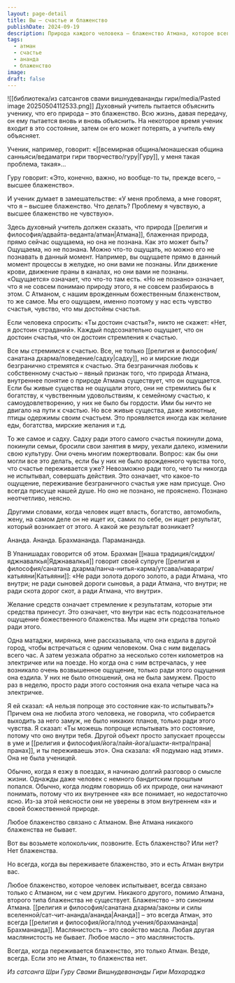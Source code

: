 ```yaml
---
layout: page-detail
title: Вы – счастье и блаженство
publishDate: 2024-09-19
description: Природа каждого человека – блаженство Атмана, которое всегда ощущается внутри, но редко осознается ясно. Все стремления к счастью и удовольствиям – это поиск внутреннего блаженства, а любые переживания ананды всегда связаны с Атманом. Учитель напоминает ученику, что блаженство не во внешних объектах, а в собственной божественной природе, и только через осознание этого возможно истинное счастье.
tags:
  - атман
  - счастье
  - ананда
  - блаженство
image: 
draft: false
---
```

![[библиотека/из сатсангов свами вишнудевананды гири/media/Pasted image 20250504112533.png]]
 Духовный учитель пытается объяснить ученику, что его природа – это блаженство. Всю жизнь, давая передачу, он ему пытается вновь и вновь объяснить. На некоторое время ученик входит в это состояние, затем он его может потерять, а учитель ему объясняет.

 Ученик, например, говорит: «[[всемирная община/монашеская община санньяси/ведаматри гири творчество/гуру|Гуру]], у меня такая проблема, такая»…

 Гуру говорит: «Это, конечно, важно, но вообще-то ты, прежде всего, – высшее блаженство».

 И ученик думает в замешательстве: «У меня проблема, а мне говорят, что я – высшее блаженство. Что делать? Проблему я чувствую, а высшее блаженство не чувствую».

 Здесь духовный учитель должен сказать, что природа [[религия и философия/адвайта-веданта/атман|Атмана]], блаженная природа, прямо сейчас ощущаема, но она не познана. Как это может быть? Ощущаема, но не познана. Можно что-то ощущать, но можно его не познавать в данный момент. Например, вы ощущаете прямо в данный момент процессы в желудке, но они вами не познаны. Или движение крови, движение праны в каналах, но они вами не познаны. «Ощущается» означает, что что-то там есть. «Но не познано» означает, что я не совсем понимаю природу этого, я не совсем разбираюсь в этом. С Атманом, с нашим врожденным божественным блаженством, то же самое. Мы его ощущаем, именно поэтому у нас есть чувство счастья, чувство, что мы достойны счастья. 

 Если человека спросить: «Ты достоин счастья?», никто не скажет: «Нет, я достоин страданий». Каждый подсознательно ощущает, что он достоин счастья, что он достоин стремления к счастью.

 Все мы стремимся к счастью. Все, не только [[религия и философия/санатана дхарма/поведение/садху|садху]], но и мирские люди безгранично стремятся к счастью. Эта безграничная любовь к собственному счастью – явный признак того, что природа Атмана, внутреннее понятие о природе Атмана существует, что он ощущается. Если бы живые существа не ощущали этого, они не стремились бы к богатству, к чувственным удовольствиям, к семейному счастью, к самоудовлетворению, у них не было бы гордости. Ими бы ничто не двигало на пути к счастью. Но все живые существа, даже животные, птицы одержимы своим счастьем. Это проявляется иногда как желание еды, богатства, мирские желания и т.д.

 То же самое и садху. Садху ради этого самого счастья покинули дома, покинули семьи, бросили свои занятия в миру, уехали далеко, изменили свою культуру. Они очень многим пожертвовали. Вопрос: как бы они могли все это делать, если бы у них не было врожденного чувства того, что счастье переживается уже? Невозможно ради того, чего ты никогда не испытывал, совершать действия. Это означает, что какое-то ощущение, переживание безграничного счастья уже нам присуще. Оно всегда присуще нашей душе. Но оно не познано, не прояснено. Познано неотчетливо, неясно.

 Другими словами, когда человек ищет власть, богатство, автомобиль, жену, на самом деле он не ищет их, самих по себе, он ищет результат, который возникает от этого. А какой же результат возникает?

 Ананда. Ананда. Брахмананда. Парамананда.

 В Упанишадах говорится об этом. Брахман [[наша традиция/сиддхи/яджнавалкья|Яджнавалкья]] говорит своей супруге [[религия и философия/санатана дхарма/панча-нитья-карма/утсава/наваратри/катьяяни|Катьяяни]]: «Не ради золота дорого золото, а ради Атмана, что внутри; не ради сыновей дороги сыновья, а ради Атмана, что внутри; не ради скота дорог скот, а ради Атмана, что внутри».

 Желание средств означает стремление к результатам, которые эти средства принесут. Это означает, что внутри нас есть подсознательное ощущение божественного блаженства. Мы ищем эти средства только ради этого.

 Одна матаджи, мирянка, мне рассказывала, что она ездила в другой город, чтобы встречаться с одним человеком. Она с ним виделась всего час. А затем уезжала обратно за несколько сотен километров на электричке или на поезде. Но когда она с ним встречалась, у нее возникало очень возвышенное ощущение, только ради этого ощущения она ездила. У них не было отношений, она не была замужем. Просто раз в неделю, просто ради этого состояния она ехала четыре часа на электричке.

 Я ей сказал: «А нельзя попроще это состояние как-то испытывать?» Причем она не любила этого человека, не говорила, что собирается выходить за него замуж, не было никаких планов, только ради этого чувства. Я сказал: «Ты можешь попроще испытывать это состояние, потому что оно внутри тебя. Другой объект просто запускает процессы в уме и [[религия и философия/йога/лайя-йога/шакти-янтра/прана|пранах]], и ты переживаешь это». Она сказала: «Я подумаю над этим». Она не была ученицей.

 Обычно, когда я езжу в поездах, я начинаю долгий разговор о смысле жизни. Однажды даже человек с немного бандитским прошлым попался. Обычно, когда людям говоришь об их природе, они начинают понимать, потому что их внутреннее «я» все понимает, но недостаточно ясно. Из-за этой неясности они не уверены в этом внутреннем «я» и своей божественной природе.

 Любое блаженство связано с Атманом. Вне Атмана никакого блаженства не бывает.

 Вот вы возьмете колокольчик, позвоните. Есть блаженство? Или нет? Нет блаженства.

 Но всегда, когда вы переживаете блаженство, это и есть Атман внутри вас.

 Любое блаженство, которое человек испытывает, всегда связано только с Атманом, ни с чем другим. Никакого другого, помимо Атмана, второго типа блаженства не существует. Блаженство – это синоним Атмана. [[религия и философия/санатана дхарма/законы и силы вселенной/сат-чит-ананда/ананда|Ананда]] – это всегда Атман, это всегда [[религия и философия/йога/плод учения/брахмананда|Брахмананда]]. Маслянистость – это свойство масла. Любая другая маслянистость не бывает. Любое масло – это маслянистость.

  
 Всегда, когда переживается блаженство, это только Атман. Везде, всегда. Если это не Атман, то блаженства нет.

*Из сатсанга Шри Гуру Свами Вишнудевананды Гири Махараджа*